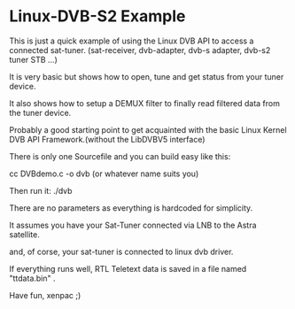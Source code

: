 # Linux-DVB-S2 Example

This is just a quick example of using the Linux DVB API to access a connected sat-tuner. (sat-receiver, dvb-adapter, dvb-s adapter, dvb-s2 tuner STB ...) 

It is very basic but shows how to open, tune and get status from your tuner device. 

It also shows how to setup a DEMUX filter to finally read filtered data from the tuner device. 

Probably a good starting point to get acquainted with the basic Linux Kernel DVB API Framework.(without the LibDVBV5 interface) 

There is only one Sourcefile and you can build easy like this: 
 
cc DVBdemo.c -o dvb   (or whatever name suits you) 

Then run it:  ./dvb 

There are no parameters as everything is hardcoded for simplicity. 

It assumes you have your Sat-Tuner connected via LNB to the Astra satellite. 
 
and, of corse, your sat-tuner is connected to linux dvb driver. 


If everything runs well, RTL Teletext data is saved in a file named "ttdata.bin" . 

Have fun, xenpac ;)

